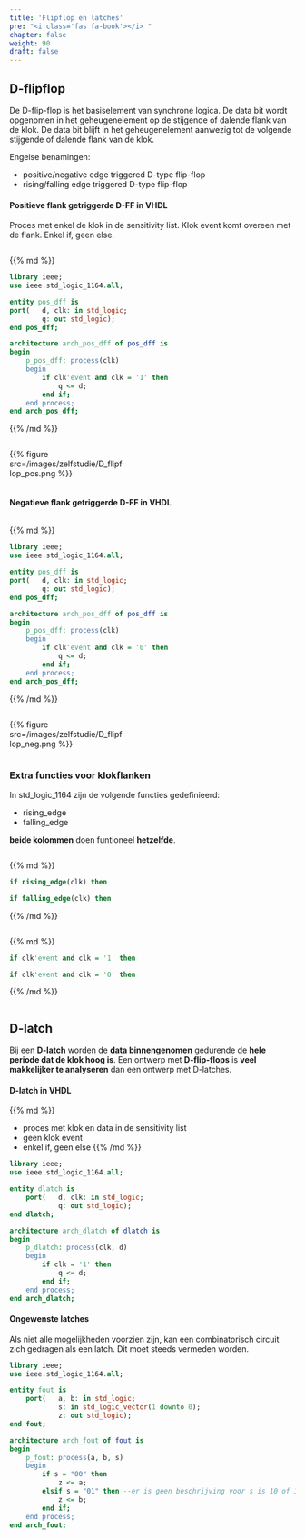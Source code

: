 ```yaml
---
title: 'Flipflop en latches'
pre: "<i class='fas fa-book'></i> "
chapter: false
weight: 90
draft: false
---
```


## D-flipflop

De D-flip-flop is het basiselement van synchrone logica. De data bit wordt opgenomen in het geheugenelement op de stijgende of dalende flank van de klok. De data bit blijft in het geheugenelement aanwezig tot de volgende stijgende of dalende flank van de klok. 

Engelse benamingen: 

* positive/negative edge triggered D-type flip-flop 
* rising/falling edge triggered D-type flip-flop

#### Positieve flank getriggerde D-FF in VHDL

Proces met enkel de klok in de sensitivity list. Klok event komt overeen met de flank. Enkel if, geen else.

<div class="multicolumn">

<div class="column" style="width:60%">

{{% md %}}

```vhdl
library ieee;
use ieee.std_logic_1164.all;

entity pos_dff is
port(   d, clk: in std_logic;
        q: out std_logic);
end pos_dff;

architecture arch_pos_dff of pos_dff is
begin
    p_pos_dff: process(clk)
    begin
        if clk'event and clk = '1' then
            q <= d;
        end if;
    end process;
end arch_pos_dff;
```

{{% /md %}}

</div>

<div class="column" style="width:40%">

{{% figure src=/images/zelfstudie/D_flipflop_pos.png %}}


</div>
</div>

#### Negatieve flank getriggerde D-FF in VHDL


<div class="multicolumn">

<div class="column" style="width:60%">

{{% md %}}

```vhdl
library ieee;
use ieee.std_logic_1164.all;

entity pos_dff is
port(   d, clk: in std_logic;
        q: out std_logic);
end pos_dff;

architecture arch_pos_dff of pos_dff is
begin
    p_pos_dff: process(clk)
    begin
        if clk'event and clk = '0' then
            q <= d;
        end if;
    end process;
end arch_pos_dff;
```
{{% /md %}}

</div>

<div class="column" style="width:40%">

{{% figure src=/images/zelfstudie/D_flipflop_neg.png %}}


</div>
</div>


### Extra functies voor klokflanken

In std_logic_1164 zijn de volgende functies gedefinieerd:

* rising_edge
* falling_edge

**beide kolommen** doen funtioneel **hetzelfde**.

<div class="multicolumn">

<div class="column">

{{% md %}}

```vhdl
if rising_edge(clk) then
```

```vhdl
if falling_edge(clk) then
```

{{% /md %}}

</div>

<div class="column">

{{% md %}}

```vhdl
if clk'event and clk = '1' then
```

```vhdl
if clk'event and clk = '0' then
```

{{% /md %}}

</div>

</div>



## D-latch

Bij een **D-latch** worden de **data binnengenomen** gedurende de **hele periode dat de klok hoog is**. Een ontwerp met **D-flip-flops** is **veel makkelijker te analyseren** dan een ontwerp met D-latches.


#### D-latch in VHDL

{{% md %}}
* proces met klok en data in de sensitivity list
* geen klok event
* enkel if, geen else
{{% /md %}}


```vhdl
library ieee;
use ieee.std_logic_1164.all;

entity dlatch is
    port(   d, clk: in std_logic;
            q: out std_logic);
end dlatch;

architecture arch_dlatch of dlatch is
begin
    p_dlatch: process(clk, d)
    begin
        if clk = '1' then
            q <= d;
        end if;
    end process;
end arch_dlatch;
```

#### Ongewenste latches

Als niet alle mogelijkheden voorzien zijn, kan  een combinatorisch circuit zich gedragen als een latch. Dit moet steeds vermeden worden.

```vhdl
library ieee;
use ieee.std_logic_1164.all;

entity fout is
    port(   a, b: in std_logic;
            s: in std_logic_vector(1 downto 0);
            z: out std_logic);
end fout;

architecture arch_fout of fout is
begin
    p_fout: process(a, b, s)
    begin
        if s = "00" then
            z <= a;
        elsif s = "01" then --er is geen beschrijving voor s is 10 of 11
            z <= b;
        end if;
    end process;
end arch_fout;
```



